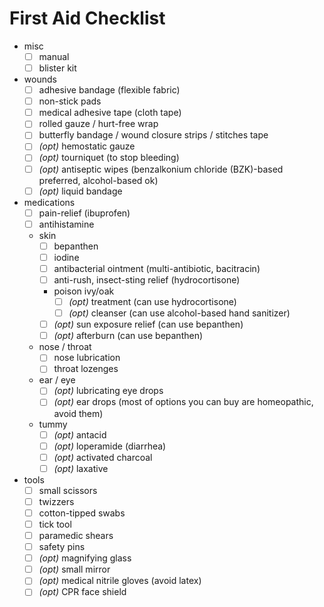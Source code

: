 # First Aid Checklist

- misc
  - [ ] manual
  - [ ] blister kit
- wounds
  - [ ] adhesive bandage (flexible fabric)
  - [ ] non-stick pads
  - [ ] medical adhesive tape (cloth tape)
  - [ ] rolled gauze / hurt-free wrap
  - [ ] butterfly bandage / wound closure strips / stitches tape
  - [ ] _(opt)_ hemostatic gauze
  - [ ] _(opt)_ tourniquet (to stop bleeding)
  - [ ] _(opt)_ antiseptic wipes (benzalkonium chloride (BZK)-based preferred, alcohol-based ok)
  - [ ] _(opt)_ liquid bandage
- medications
  - [ ] pain-relief (ibuprofen)
  - [ ] antihistamine
  - skin
    - [ ] bepanthen
    - [ ] iodine
    - [ ] antibacterial ointment (multi-antibiotic, bacitracin)
    - [ ] anti-rush, insect-sting relief (hydrocortisone)
    - poison ivy/oak
      - [ ] _(opt)_ treatment (can use hydrocortisone)
      - [ ] _(opt)_ cleanser (can use alcohol-based hand sanitizer)
    - [ ] _(opt)_ sun exposure relief (can use bepanthen)
    - [ ] _(opt)_ afterburn (can use bepanthen)
  - nose / throat
    - [ ] nose lubrication
    - [ ] throat lozenges
  - ear / eye
    - [ ] _(opt)_ lubricating eye drops
    - [ ] _(opt)_ ear drops (most of options you can buy are homeopathic, avoid them)
  - tummy
    - [ ] _(opt)_ antacid
    - [ ] _(opt)_ loperamide (diarrhea)
    - [ ] _(opt)_ activated charcoal
    - [ ] _(opt)_ laxative
- tools
  - [ ] small scissors
  - [ ] twizzers
  - [ ] cotton-tipped swabs
  - [ ] tick tool
  - [ ] paramedic shears
  - [ ] safety pins
  - [ ] _(opt)_ magnifying glass
  - [ ] _(opt)_ small mirror
  - [ ] _(opt)_ medical nitrile gloves (avoid latex)
  - [ ] _(opt)_ CPR face shield
